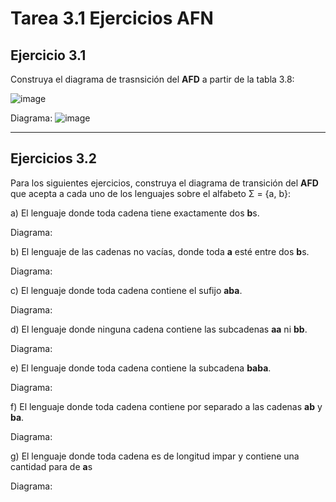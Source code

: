 # Tarea 3.1 Ejercicios AFN

## Ejercicio 3.1
Construya el diagrama de trasnsición del **AFD** a partir de la tabla 3.8:

![image](https://github.com/Chris-Vlad/MiRepositorio/assets/160756073/64fa8c72-e3cb-4992-b91f-5014f2b04d2d)

Diagrama:
![image](https://github.com/Chris-Vlad/MiRepositorio/assets/160756073/8a63e531-b61c-46cd-84d1-d78bde3eeec5)

***

## Ejercicios 3.2
Para los siguientes ejercicios, construya el diagrama de transición del **AFD** que
acepta a cada uno de los lenguajes sobre el alfabeto Σ = {a, b}:

a) El lenguaje donde toda cadena tiene exactamente dos **b**s.

Diagrama:

b) El lenguaje de las cadenas no vacías, donde toda **a** esté entre dos **b**s.

Diagrama:

c) El lenguaje donde toda cadena contiene el sufijo **aba**.

Diagrama:

d) El lenguaje donde ninguna cadena contiene las subcadenas **aa** ni **bb**.

Diagrama:

e) El lenguaje donde toda cadena contiene la subcadena **baba**.

Diagrama:

f) El lenguaje donde toda cadena contiene por separado a las cadenas **ab** y **ba**.

Diagrama:

g) El lenguaje donde toda cadena es de longitud impar y contiene una cantidad para de **a**s

Diagrama:
